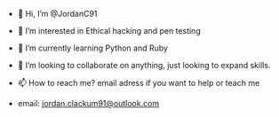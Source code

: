 - 👋 Hi, I’m @JordanC91
- 👀 I’m interested in Ethical hacking and pen testing
- 🌱 I’m currently learning Python and Ruby
- 💞️ I’m looking to collaborate on anything, just looking to expand skills.
- 📫 How to reach me? email adress if you want to help or teach me

- email: jordan.clackum91@outlook.com

<!---
JordanC91/JordanC91 is a ✨ special ✨ repository because its `README.md` (this file) appears on your GitHub profile.
You can click the Preview link to take a look at your changes.
--->
